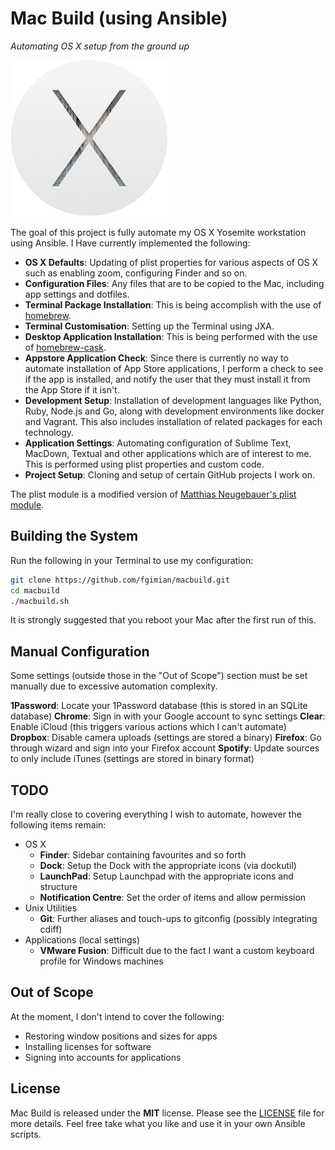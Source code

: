 # Mac Build (using Ansible)
*Automating OS X setup from the ground up*

![](images/osx-yosemite-logo.png)

The goal of this project is fully automate my OS X Yosemite workstation using
Ansible.  I Have currently implemented the following:

* **OS X Defaults**: Updating of plist properties for various aspects of OS X 
  such as enabling zoom, configuring Finder and so on.
* **Configuration Files**: Any files that are to be copied to the Mac, 
  including app settings and dotfiles.
* **Terminal Package Installation**: This is being accomplish with the use of
  [homebrew](https://github.com/Homebrew/homebrew).
* **Terminal Customisation**: Setting up the Terminal using JXA.
* **Desktop Application Installation**: This is being performed with the use
  of [homebrew-cask](https://github.com/caskroom/homebrew-cask).
* **Appstore Application Check**: Since there is currently no way to automate
  installation of App Store applications, I perform a check to see if the app
  is installed, and notify the user that they must install it from the App 
  Store if it isn't.
* **Development Setup**: Installation of development languages like Python,
  Ruby, Node.js and Go, along with development environments like docker and
  Vagrant.  This also includes installation of related packages for each
  technology.
* **Application Settings**: Automating configuration of Sublime Text, MacDown,
  Textual and other applications which are of interest to me.  This is performed
  using plist properties and custom code.
* **Project Setup**: Cloning and setup of certain GitHub projects I work on.

The plist module is a modified version of
[Matthias Neugebauer's plist module](https://github.com/mtneug/ansible-modules-plist).

## Building the System

Run the following in your Terminal to use my configuration:

```bash
git clone https://github.com/fgimian/macbuild.git
cd macbuild
./macbuild.sh
```

It is strongly suggested that you reboot your Mac after the first run
of this.

## Manual Configuration

Some settings (outside those in the "Out of Scope") section must be set 
manually due to excessive automation complexity.

**1Password**: Locate your 1Password database (this is stored in an SQLite 
  database)
**Chrome**: Sign in with your Google account to sync settings
**Clear**: Enable iCloud (this triggers various actions which I can't automate)
**Dropbox**: Disable camera uploads (settings are stored a binary)
**Firefox**: Go through wizard and sign into your Firefox account
**Spotify**: Update sources to only include iTunes (settings are stored
  in binary format)

## TODO

I'm really close to covering everything I wish to automate, however the
following items remain:

* OS X
    - **Finder**: Sidebar containing favourites and so forth
    - **Dock**: Setup the Dock with the appropriate icons (via dockutil)
    - **LaunchPad**: Setup Launchpad with the appropriate icons and structure
    - **Notification Centre**: Set the order of items and allow permission
* Unix Utilities
    - **Git**: Further aliases and touch-ups to gitconfig (possibly 
      integrating cdiff)
* Applications (local settings)
    - **VMware Fusion**: Difficult due to the fact I want a custom keyboard
      profile for Windows machines

## Out of Scope

At the moment, I don't intend to cover the following:

* Restoring window positions and sizes for apps
* Installing licenses for software
* Signing into accounts for applications

## License

Mac Build is released under the **MIT** license. Please see the
[LICENSE](https://github.com/fgimian/macbuild/blob/master/LICENSE) file for
more details.  Feel free take what you like and use it in your own Ansible
scripts.
